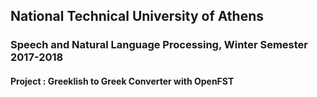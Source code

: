 ## National Technical University of Athens 
### Speech and Natural Language Processing, Winter Semester 2017-2018

#### Project : Greeklish to Greek Converter with OpenFST 
